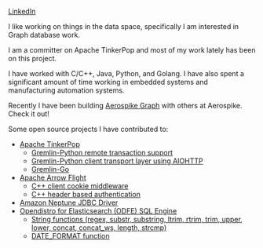 [LinkedIn](https://www.linkedin.com/in/lyndonbauto/)

I like working on things in the data space, specifically I am interested in Graph database work.

I am a committer on Apache TinkerPop and most of my work lately has been on this project.

I have worked with C/C++, Java, Python, and Golang. I have also spent a significant amount of time working in embedded systems and manufacturing automation systems.

Recently I have been building [Aerospike Graph](https://docs.aerospike.com/graph/) with others at Aerospike. Check it out!

Some open source projects I have contributed to:
- [Apache TinkerPop](https://github.com/apache/tinkerpop)
  - [Gremlin-Python remote transaction support](https://github.com/apache/tinkerpop/pull/1515)
  - [Gremlin-Python client transport layer using AIOHTTP](https://github.com/apache/tinkerpop/pull/1416)
  - [Gremlin-Go](https://github.com/apache/tinkerpop/tree/master/gremlin-go)
- [Apache Arrow Flight](https://github.com/apache/arrow)
  - [C++ client cookie middleware](https://github.com/apache/arrow/pull/8725)
  - [C++ header based authentication](https://github.com/apache/arrow/pull/8724)
- [Amazon Neptune JDBC Driver](https://github.com/aws/amazon-neptune-jdbc-driver)
- [Opendistro for Elasticsearch (ODFE) SQL Engine](https://github.com/opensearch-project/sql)
  - [String functions (regex, substr, substring, ltrim, rtrim, trim, upper, lower, concat, concat_ws, length, strcmp)](https://github.com/opendistro-for-elasticsearch/sql/pull/750/files)
  - [DATE_FORMAT function](https://github.com/opendistro-for-elasticsearch/sql/pull/764)
